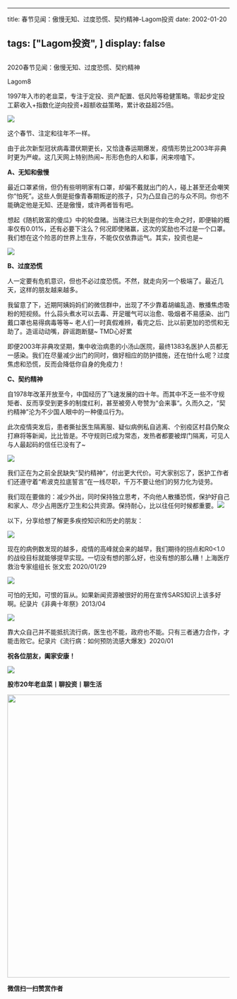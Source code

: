
---
title:   春节见闻：傲慢无知、过度恐慌、契约精神-Lagom投资
date: 2002-01-20

tags: ["Lagom投资", ]
display: false
---


## 



2020春节见闻：傲慢无知、过度恐慌、契约精神




Lagom8




1997年入市的老韭菜，专注于定投、资产配置、低风险等稳健策略。零起步定投工薪收入+指数化逆向投资+超额收益策略，累计收益超25倍。


<img src="https://mmbiz.qpic.cn/mmbiz_png/ZB4WjgjLjJW3KtDibicU3BB1HNQ9lDS2M5oGRnchkNPRzYsc0Ua6CIu7rZH3vAficcBEPYHU9ZTPqkic1sicT8CaxQQ/640?wx_fmt=png" data-type="png" data-ratio="0.05776173285198556" data-w="554"/>

这个春节、注定和往年不一样。



由于此次新型冠状病毒潜伏期更长，又恰逢春运期爆发，疫情形势比2003年非典时更为严峻。这几天网上特别热闹~ 形形色色的人和事，闲来唠嗑下。



**A、无知和傲慢**

最近口罩紧俏，但仍有些明明家有口罩，却偏不戴就出门的人，碰上甚至还会嘲笑你“怕死”。这些人倒是挺像青春期叛逆的孩子，只为凸显自己的与众不同。你也不能确定他是无知、还是傲慢，或许两者皆有吧。



想起《随机致富的傻瓜》中的轮盘赌。当赌注已大到是你的生命之时，即便输的概率仅有0.01%，还有必要下注么？何况即使赌赢，这次的奖励也不过是一个口罩。我们想在这个险恶的世界上生存，不能仅仅依靠运气。其实，投资也是~

<img class="rich_pages js_insertlocalimg" data-ratio="1.5740365111561867" data-s="300,640" src="https://mmbiz.qpic.cn/mmbiz_jpg/ZB4WjgjLjJW1xp5bBedHwkDSmMZ9R27MvibiabGMBdP2MLIMrrvWOgVSGkClomprflEianfEoliawkMyJSToR3Eibqg/640?wx_fmt=jpeg" data-type="jpeg" data-w="493" style=""/>



**B、过度恐慌**

人一定要有危机意识，但也不必过度恐慌。不然，就走向另一个极端了。最近几天，这样的朋友越来越多。



我留意了下，近期阿姨妈妈们的微信群中，出现了不少靠着胡编乱造、散播焦虑吸粉的短视频。什么蒜头煮水可以去毒、开足暖气可以治愈、吸烟者不易感染、出门戴口罩也易得病毒等等~ 老人们一时真假难辨，看完之后、比以前更加的恐慌和无助了。造谣动动嘴，辟谣跑断腿~ TMD心好累



即便2003年非典攻坚期，集中收治病患的小汤山医院，最终1383名医护人员都无一感染。我们在尽量减少出门的同时，做好相应的防护措施，还在怕什么呢？过度焦虑和恐慌，反而会降低你自身的免疫力！



**C、契约精神**

自1978年改革开放至今，中国经历了飞速发展的四十年。而其中不乏一些不守规矩者、反而享受到更多的制度红利，甚至被旁人夸赞为“会来事“。久而久之，“契约精神”沦为不少国人眼中的一种傻瓜行为。



此次疫情突发后，患者撕扯医生隔离服、疑似病例私自逃离、个别疫区村县仍聚众打麻将等新闻，比比皆是。不守规则已成为常态，发热者都要被焊门隔离，可见人与人最起码的信任已没有了~

<img class="rich_pages js_insertlocalimg" data-ratio="1.3333333333333333" data-s="300,640" src="https://mmbiz.qpic.cn/mmbiz_jpg/ZB4WjgjLjJW1xp5bBedHwkDSmMZ9R27M8fVkkYUJF07k18RpMdEP2hVMfcd1A5n8NjR9rwia4wrTiaRbfm7OWyMQ/640?wx_fmt=jpeg" data-type="jpeg" data-w="600" style=""/>



我们正在为之前全民缺失”契约精神“，付出更大代价。可大家别忘了，医护工作者们还遵守着“希波克拉底誓言”在一线尽职，千万不要让他们的努力化为徒劳。



我们现在要做的：减少外出，同时保持独立思考，不向他人散播恐慌，保护好自己和家人、尽少占用医疗卫生和公共资源。保持耐心，比以往任何时候都重要。<img src="https://mmbiz.qpic.cn/mmbiz_png/ZB4WjgjLjJW3KtDibicU3BB1HNQ9lDS2M5oGRnchkNPRzYsc0Ua6CIu7rZH3vAficcBEPYHU9ZTPqkic1sicT8CaxQQ/640?wx_fmt=png" data-type="png" data-ratio="0.05776173285198556" data-w="554"/>

以下，分享给想了解更多疾控知识和历史的朋友：

<img class="rich_pages js_insertlocalimg" data-ratio="0.39841688654353563" data-s="300,640" src="https://mmbiz.qpic.cn/mmbiz_jpg/ZB4WjgjLjJW1xp5bBedHwkDSmMZ9R27MSqEoGAjGPDyyPbTjEbU4kNiaWUtwk8ibLDib5LHs2F81AWB8XECoqUGGg/640?wx_fmt=jpeg" data-type="jpeg" data-w="758" style=""/>

现在的病例数发现的越多，疫情的高峰就会来的越早，我们期待的拐点和R0&lt;1.0的战役目标就能够提早实现。一切没有想的那么好，也没有想的那么糟！上海医疗救治专家组组长 张文宏 2020/01/29



<img class="rich_pages js_insertlocalimg" data-ratio="0.707808564231738" data-s="300,640" src="https://mmbiz.qpic.cn/mmbiz_png/ZB4WjgjLjJW1xp5bBedHwkDSmMZ9R27MeWibxd5sanhVJTu739xXgp05KFcKXmibXM64xQ6aIv62vibD2cEQfvtWg/640?wx_fmt=png" data-type="png" data-w="397" style=""/>

可怕的无知，可恨的盲从。如果新闻资源被很好的用在宣传SARS知识上该多好啊。纪录片《非典十年祭》2013/04



<img class="rich_pages js_insertlocalimg" data-ratio="0.7621776504297995" data-s="300,640" src="https://mmbiz.qpic.cn/mmbiz_png/ZB4WjgjLjJW1xp5bBedHwkDSmMZ9R27M32FfdmZkkF3VnyE1mibe87ZNmEelYjicxjORKcC2ZKWOSTEgpvs5Ljfg/640?wx_fmt=png" data-type="png" data-w="349" style=""/>

靠大众自己并不能抵抗流行病，医生也不能，政府也不能。只有三者通力合作，才能击败它。纪录片《流行病：如何预防流感大爆发》2020/01



**祝各位朋友，阖家安康！**

<img src="https://mmbiz.qpic.cn/mmbiz_png/ZB4WjgjLjJW3KtDibicU3BB1HNQ9lDS2M5oGRnchkNPRzYsc0Ua6CIu7rZH3vAficcBEPYHU9ZTPqkic1sicT8CaxQQ/640?wx_fmt=png" data-type="png" data-ratio="0.05776173285198556" data-w="554"/>

**股市20年老韭菜丨聊投资丨聊生活**

<img data-copyright="0" data-ratio="0.390625" data-s="300,640" data-type="png" data-w="640" src="https://mmbiz.qpic.cn/mmbiz_png/ZB4WjgjLjJW3KtDibicU3BB1HNQ9lDS2M5AHEoeiaz0dQ4NfIRjBMuXvyJn8dXWm7ftklb0xqheiaMia0zbkyMJiaKzA/640?wx_fmt=png" style="box-sizing: border-box !important;overflow-wrap: break-word !important;visibility: visible !important;width: 640px !important;"/>


**微信扫一扫赞赏作者**















